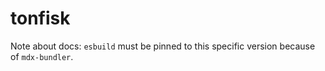 # tonfisk

Note about docs: `esbuild` must be pinned to this specific version because of `mdx-bundler`.
